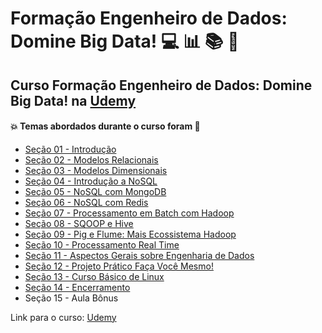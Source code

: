 # Formação Engenheiro de Dados: Domine Big Data! 💻 :bar_chart: :books: :game_die:
## Curso Formação Engenheiro de Dados: Domine Big Data! na [Udemy](https://www.udemy.com/course/engenheiro-de-dados/)
#### :boom: Temas abordados durante o curso foram :rocket:
- [Seção 01 - Introdução](https://github.com/romulovieira777/Formacao_Engenheiro_de_Dados/tree/main/Se%C3%A7%C3%A3o%2001%20-%20Introdu%C3%A7%C3%A3o/slides)
- [Seção 02 - Modelos Relacionais](https://github.com/romulovieira777/Formacao_Engenheiro_de_Dados/tree/main/Se%C3%A7%C3%A3o%2002%20-%20Modelos%20Relacionais)
- [Seção 03 - Modelos Dimensionais](https://github.com/romulovieira777/Formacao_Engenheiro_de_Dados/tree/main/Se%C3%A7%C3%A3o%2003%20-%20Modelos%20Dimensionais)
- [Seção 04 - Introdução a NoSQL](https://github.com/romulovieira777/Formacao_Engenheiro_de_Dados/tree/main/Se%C3%A7%C3%A3o%2004%20-%20Introdu%C3%A7%C3%A3o%20a%20NoSQL)
- [Seção 05 - NoSQL com MongoDB](https://github.com/romulovieira777/Formacao_Engenheiro_de_Dados/tree/main/Se%C3%A7%C3%A3o%2005%20-%20NoSQL%20com%20MongoDB)
- [Seção 06 - NoSQL com Redis](https://github.com/romulovieira777/Formacao_Engenheiro_de_Dados/tree/main/Se%C3%A7%C3%A3o%2006%20-%20NoSQL%20com%20Redis)
- [Seção 07 - Processamento em Batch com Hadoop](https://github.com/romulovieira777/Formacao_Engenheiro_de_Dados/tree/main/Se%C3%A7%C3%A3o%2007%20-%20Processamento%20em%20Batch%20com%20Hadoop)
- [Seção 08 - SQOOP e Hive](https://github.com/romulovieira777/Formacao_Engenheiro_de_Dados/tree/main/Se%C3%A7%C3%A3o%2008%20-%20SQOOP%20e%20Hive)
- [Seção 09 - Pig e Flume: Mais Ecossistema Hadoop](https://github.com/romulovieira777/Formacao_Engenheiro_de_Dados/tree/main/Se%C3%A7%C3%A3o%2009%20-%20Pig%20e%20Flume%20mais%20Ecossistema%20Hadoop)
- [Seção 10 - Processamento Real Time](https://github.com/romulovieira777/Formacao_Engenheiro_de_Dados/tree/main/Se%C3%A7%C3%A3o%2010%20-%20Processamento%20Real%20Time)
- [Seção 11 - Aspectos Gerais sobre Engenharia de Dados](https://github.com/romulovieira777/Formacao_Engenheiro_de_Dados/tree/main/Se%C3%A7%C3%A3o%2011%20-%20Aspectos%20Gerais%20sobre%20Engenharia%20de%20Dados)
- [Seção 12 - Projeto Prático Faça Você Mesmo!](https://github.com/romulovieira777/Formacao_Engenheiro_de_Dados/tree/main/Se%C3%A7%C3%A3o%2012%20-%20Projeto%20Pr%C3%A1tico%20Fa%C3%A7a%20Voc%C3%AA%20Mesmo!)
- [Seção 13 - Curso Básico de Linux](https://github.com/romulovieira777/Formacao_Engenheiro_de_Dados/tree/main/Se%C3%A7%C3%A3o%2013%20-%20Curso%20B%C3%A1sico%20de%20Linux)
- [Seção 14 - Encerramento](https://github.com/romulovieira777/Formacao_Engenheiro_de_Dados/tree/main/Se%C3%A7%C3%A3o%2014%20-%20Encerramento)
- Seção 15 - Aula Bônus


Link para o curso: [Udemy](https://www.udemy.com/course/engenheiro-de-dados/)